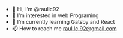 - 👋 Hi, I’m @raullc92
- 👀 I’m interested in web Programing
- 🌱 I’m currently learning Gatsby and React
- 📫 How to reach me raul.lc.92@gmail.com

